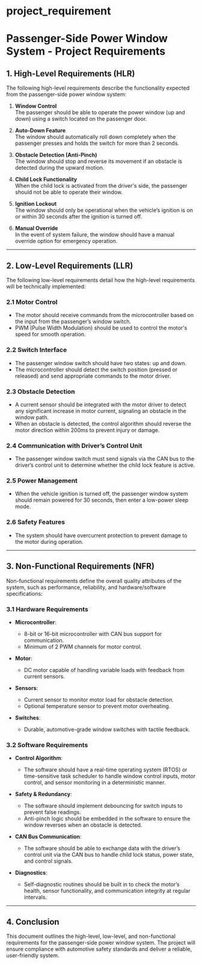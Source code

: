 # project_requirement
# Passenger-Side Power Window System - Project Requirements

## 1. High-Level Requirements (HLR)
The following high-level requirements describe the functionality expected from the passenger-side power window system:

1. **Window Control**  
   The passenger should be able to operate the power window (up and down) using a switch located on the passenger door.

2. **Auto-Down Feature**  
   The window should automatically roll down completely when the passenger presses and holds the switch for more than 2 seconds.

3. **Obstacle Detection (Anti-Pinch)**  
   The window should stop and reverse its movement if an obstacle is detected during the upward motion.

4. **Child Lock Functionality**  
   When the child lock is activated from the driver's side, the passenger should not be able to operate their window.

5. **Ignition Lockout**  
   The window should only be operational when the vehicle’s ignition is on or within 30 seconds after the ignition is turned off.

6. **Manual Override**  
   In the event of system failure, the window should have a manual override option for emergency operation.

---

## 2. Low-Level Requirements (LLR)
The following low-level requirements detail how the high-level requirements will be technically implemented:

### 2.1 Motor Control
- The motor should receive commands from the microcontroller based on the input from the passenger’s window switch.
- PWM (Pulse Width Modulation) should be used to control the motor's speed for smooth operation.

### 2.2 Switch Interface
- The passenger window switch should have two states: up and down.
- The microcontroller should detect the switch position (pressed or released) and send appropriate commands to the motor driver.

### 2.3 Obstacle Detection
- A current sensor should be integrated with the motor driver to detect any significant increase in motor current, signaling an obstacle in the window path.
- When an obstacle is detected, the control algorithm should reverse the motor direction within 200ms to prevent injury or damage.

### 2.4 Communication with Driver’s Control Unit
- The passenger window switch must send signals via the CAN bus to the driver’s control unit to determine whether the child lock feature is active.

### 2.5 Power Management
- When the vehicle ignition is turned off, the passenger window system should remain powered for 30 seconds, then enter a low-power sleep mode.

### 2.6 Safety Features
- The system should have overcurrent protection to prevent damage to the motor during operation.

---

## 3. Non-Functional Requirements (NFR)
Non-functional requirements define the overall quality attributes of the system, such as performance, reliability, and hardware/software specifications:

### 3.1 Hardware Requirements
- **Microcontroller**:  
  - 8-bit or 16-bit microcontroller with CAN bus support for communication.
  - Minimum of 2 PWM channels for motor control.
  
- **Motor**:  
  - DC motor capable of handling variable loads with feedback from current sensors.

- **Sensors**:  
  - Current sensor to monitor motor load for obstacle detection.  
  - Optional temperature sensor to prevent motor overheating.

- **Switches**:  
  - Durable, automotive-grade window switches with tactile feedback.

### 3.2 Software Requirements
- **Control Algorithm**:  
  - The software should have a real-time operating system (RTOS) or time-sensitive task scheduler to handle window control inputs, motor control, and sensor monitoring in a deterministic manner.

- **Safety & Redundancy**:  
  - The software should implement debouncing for switch inputs to prevent false readings.  
  - Anti-pinch logic should be embedded in the software to ensure the window reverses when an obstacle is detected.

- **CAN Bus Communication**:  
  - The software should be able to exchange data with the driver’s control unit via the CAN bus to handle child lock status, power state, and control signals.

- **Diagnostics**:  
  - Self-diagnostic routines should be built in to check the motor’s health, sensor functionality, and communication integrity at regular intervals.

---

## 4. Conclusion
This document outlines the high-level, low-level, and non-functional requirements for the passenger-side power window system. The project will ensure compliance with automotive safety standards and deliver a reliable, user-friendly system.
